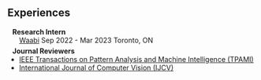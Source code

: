 ## Experiences

<h4 style="margin:0 10px 0;">Research Intern</h4>

<ul style="margin:0 0 5px;">
  <a href="https://waabi.ai/"><autocolor>Waabi</autocolor></a>
  Sep 2022 - Mar 2023 Toronto, ON
</ul>

<h4 style="margin:0 10px 0;">Journal Reviewers</h4>

<ul style="margin:0 0 20px;">
  <li><a href="https://www.computer.org/csdl/journal/tp"><autocolor>IEEE Transactions on Pattern Analysis and Machine Intelligence (TPAMI)</autocolor></a></li>
  <li><a href="https://www.springer.com/journal/11263"><autocolor>International Journal of Computer Vision (IJCV)</autocolor></a></li>
</ul>
